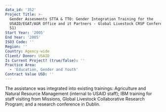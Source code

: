 ```yaml
---
data_id: '352'
Project Title: >-
  Gender Assesments STTA & TTO: Gender Integration Training for the
  USAID/EGAT/AGR Office and it Partners - Global Livestock CRSP Conference (TDY
  51)
Start Year: '2005'
End Year: '2005'
ISO3 Code: ''
Region: ''
Country: Agency-wide
Client/ Donor: USAID
Is Current Project? (true/false): ''
Practice Area:
  - 'Education, Gender and Youth'
Contract Value USD: ''
---
```

The assistance was integrated into existing trainings: Agriculture and Natural Resource Management (internal to USAID staff); IBM training for staff visiting from Missions, Global Livestock Collaborative Research Program; and a research conference in Dublin.